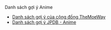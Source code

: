 Danh sách gợi ý Anime

- [Danh sách gợi ý của cộng đồng TheMoeWay](https://docs.google.com/spreadsheets/d/1w42HEKEu2AzZg9K7PI0ma9ICmr2qYEKQ9IF4XxFSnQU/edit?gid=1019246469#gid=1019246469)
- [Danh sách gợi ý JPDB - Anime](https://jpdb.io/anime-difficulty-list)